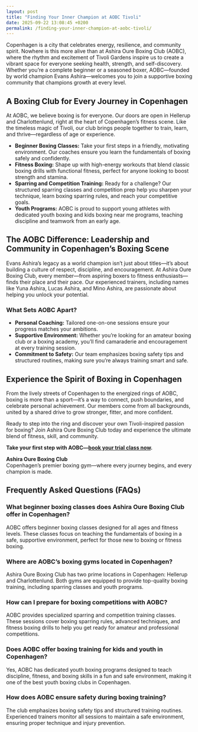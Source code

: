 ```yaml
---
layout: post
title: "Finding Your Inner Champion at AOBC Tivoli"
date: 2025-09-22 13:08:45 +0200
permalink: /finding-your-inner-champion-at-aobc-tivoli/
---
```

Copenhagen is a city that celebrates energy, resilience, and community spirit. Nowhere is this more alive than at Ashira Oure Boxing Club (AOBC), where the rhythm and excitement of Tivoli Gardens inspire us to create a vibrant space for everyone seeking health, strength, and self-discovery. Whether you’re a complete beginner or a seasoned boxer, AOBC—founded by world champion Evans Ashira—welcomes you to join a supportive boxing community that champions growth at every level.

## A Boxing Club for Every Journey in Copenhagen

At AOBC, we believe boxing is for everyone. Our doors are open in Hellerup and Charlottenlund, right at the heart of Copenhagen’s fitness scene. Like the timeless magic of Tivoli, our club brings people together to train, learn, and thrive—regardless of age or experience.

- **Beginner Boxing Classes:** Take your first steps in a friendly, motivating environment. Our coaches ensure you learn the fundamentals of boxing safely and confidently.
- **Fitness Boxing:** Shape up with high-energy workouts that blend classic boxing drills with functional fitness, perfect for anyone looking to boost strength and stamina.
- **Sparring and Competition Training:** Ready for a challenge? Our structured sparring classes and competition prep help you sharpen your technique, learn boxing sparring rules, and reach your competitive goals.
- **Youth Programs:** AOBC is proud to support young athletes with dedicated youth boxing and kids boxing near me programs, teaching discipline and teamwork from an early age.

## The AOBC Difference: Leadership and Community in Copenhagen’s Boxing Scene

Evans Ashira’s legacy as a world champion isn’t just about titles—it’s about building a culture of respect, discipline, and encouragement. At Ashira Oure Boxing Club, every member—from aspiring boxers to fitness enthusiasts—finds their place and their pace. Our experienced trainers, including names like Yuna Ashira, Lucas Ashira, and Mino Ashira, are passionate about helping you unlock your potential.

### What Sets AOBC Apart?

- **Personal Coaching:** Tailored one-on-one sessions ensure your progress matches your ambitions.
- **Supportive Environment:** Whether you’re looking for an amateur boxing club or a boxing academy, you’ll find camaraderie and encouragement at every training session.
- **Commitment to Safety:** Our team emphasizes boxing safety tips and structured routines, making sure you’re always training smart and safe.

## Experience the Spirit of Boxing in Copenhagen

From the lively streets of Copenhagen to the energized rings of AOBC, boxing is more than a sport—it’s a way to connect, push boundaries, and celebrate personal achievement. Our members come from all backgrounds, united by a shared drive to grow stronger, fitter, and more confident.

Ready to step into the ring and discover your own Tivoli-inspired passion for boxing? Join Ashira Oure Boxing Club today and experience the ultimate blend of fitness, skill, and community.

**Take your first step with AOBC—[book your trial class now](https://www.ashiraoure.com/).**

**Ashira Oure Boxing Club**  
Copenhagen’s premier boxing gym—where every journey begins, and every champion is made.

## Frequently Asked Questions (FAQs)

### What beginner boxing classes does Ashira Oure Boxing Club offer in Copenhagen?  
AOBC offers beginner boxing classes designed for all ages and fitness levels. These classes focus on teaching the fundamentals of boxing in a safe, supportive environment, perfect for those new to boxing or fitness boxing.

### Where are AOBC’s boxing gyms located in Copenhagen?  
Ashira Oure Boxing Club has two prime locations in Copenhagen: Hellerup and Charlottenlund. Both gyms are equipped to provide top-quality boxing training, including sparring classes and youth programs.

### How can I prepare for boxing competitions with AOBC?  
AOBC provides specialized sparring and competition training classes. These sessions cover boxing sparring rules, advanced techniques, and fitness boxing drills to help you get ready for amateur and professional competitions.

### Does AOBC offer boxing training for kids and youth in Copenhagen?  
Yes, AOBC has dedicated youth boxing programs designed to teach discipline, fitness, and boxing skills in a fun and safe environment, making it one of the best youth boxing clubs in Copenhagen.

### How does AOBC ensure safety during boxing training?  
The club emphasizes boxing safety tips and structured training routines. Experienced trainers monitor all sessions to maintain a safe environment, ensuring proper technique and injury prevention.

<script type="application/ld+json">
{
  "@context": "https://schema.org",
  "@type": "BlogPosting",
  "headline": "Finding Your Inner Champion at AOBC Tivoli",
  "description": "Discover Ashira Oure Boxing Club in Copenhagen, offering beginner boxing classes, fitness boxing, sparring, competition prep, and youth programs led by world champion Evans Ashira.",
  "url": "https://www.ashiraoure.com/",
  "author": {
    "@type": "Person",
    "name": "Evans Ashira"
  },
  "publisher": {
    "@type": "Person",
    "name": "Evans Ashira"
  },
  "datePublished": "2024-06-01",
  "mainEntityOfPage": {
    "@type": "WebPage",
    "@id": "https://www.ashiraoure.com/"
  },
  "keywords": "ashira oure boxing club, boxing club copenhagen, boxing gym copenhagen, beginner boxing classes, sparring classes, youth boxing, boxing competition training, boxing training for kids, amateur boxing club, hellerup boxing gym, copenhagen boxing club, bokseklub københavn"
}
</script>

<script type="application/ld+json">
{
  "@context": "https://schema.org",
  "@type": "FAQPage",
  "mainEntity": [
    {
      "@type": "Question",
      "name": "What beginner boxing classes does Ashira Oure Boxing Club offer in Copenhagen?",
      "acceptedAnswer": {
        "@type": "Answer",
        "text": "AOBC offers beginner boxing classes designed for all ages and fitness levels. These classes focus on teaching the fundamentals of boxing in a safe, supportive environment, perfect for those new to boxing or fitness boxing."
      }
    },
    {
      "@type": "Question",
      "name": "Where are AOBC’s boxing gyms located in Copenhagen?",
      "acceptedAnswer": {
        "@type": "Answer",
        "text": "Ashira Oure Boxing Club has two prime locations in Copenhagen: Hellerup and Charlottenlund. Both gyms are equipped to provide top-quality boxing training, including sparring classes and youth programs."
      }
    },
    {
      "@type": "Question",
      "name": "How can I prepare for boxing competitions with AOBC?",
      "acceptedAnswer": {
        "@type": "Answer",
        "text": "AOBC provides specialized sparring and competition training classes. These sessions cover boxing sparring rules, advanced techniques, and fitness boxing drills to help you get ready for amateur and professional competitions."
      }
    },
    {
      "@type": "Question",
      "name": "Does AOBC offer boxing training for kids and youth in Copenhagen?",
      "acceptedAnswer": {
        "@type": "Answer",
        "text": "Yes, AOBC has dedicated youth boxing programs designed to teach discipline, fitness, and boxing skills in a fun and safe environment, making it one of the best youth boxing clubs in Copenhagen."
      }
    },
    {
      "@type": "Question",
      "name": "How does AOBC ensure safety during boxing training?",
      "acceptedAnswer": {
        "@type": "Answer",
        "text": "The club emphasizes boxing safety tips and structured training routines. Experienced trainers monitor all sessions to maintain a safe environment, ensuring proper technique and injury prevention."
      }
    }
  ]
}
</script>